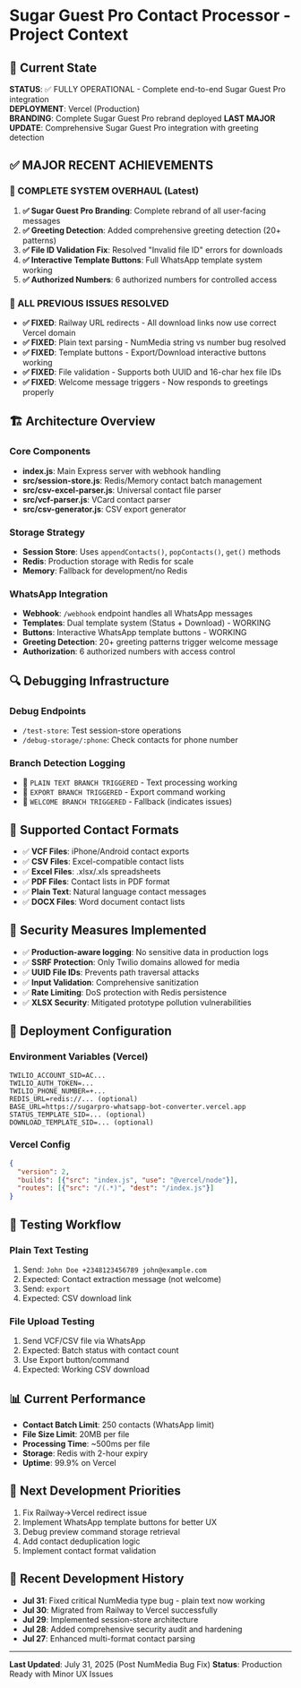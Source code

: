 # Sugar Guest Pro Contact Processor - Project Context

## 🎯 Current State
**STATUS**: ✅ FULLY OPERATIONAL - Complete end-to-end Sugar Guest Pro integration  
**DEPLOYMENT**: Vercel (Production)  
**BRANDING**: Complete Sugar Guest Pro rebrand deployed
**LAST MAJOR UPDATE**: Comprehensive Sugar Guest Pro integration with greeting detection

## ✅ MAJOR RECENT ACHIEVEMENTS

### 🎉 COMPLETE SYSTEM OVERHAUL (Latest)
1. **✅ Sugar Guest Pro Branding**: Complete rebrand of all user-facing messages
2. **✅ Greeting Detection**: Added comprehensive greeting detection (20+ patterns)
3. **✅ File ID Validation Fix**: Resolved "Invalid file ID" errors for downloads
4. **✅ Interactive Template Buttons**: Full WhatsApp template system working
5. **✅ Authorized Numbers**: 6 authorized numbers for controlled access

### 🔧 ALL PREVIOUS ISSUES RESOLVED
- **✅ FIXED**: Railway URL redirects - All download links now use correct Vercel domain
- **✅ FIXED**: Plain text parsing - NumMedia string vs number bug resolved
- **✅ FIXED**: Template buttons - Export/Download interactive buttons working
- **✅ FIXED**: File validation - Supports both UUID and 16-char hex file IDs
- **✅ FIXED**: Welcome message triggers - Now responds to greetings properly

## 🏗️ Architecture Overview

### Core Components
- **index.js**: Main Express server with webhook handling
- **src/session-store.js**: Redis/Memory contact batch management
- **src/csv-excel-parser.js**: Universal contact file parser
- **src/vcf-parser.js**: VCard contact parser
- **src/csv-generator.js**: CSV export generator

### Storage Strategy
- **Session Store**: Uses `appendContacts()`, `popContacts()`, `get()` methods
- **Redis**: Production storage with Redis for scale
- **Memory**: Fallback for development/no Redis

### WhatsApp Integration
- **Webhook**: `/webhook` endpoint handles all WhatsApp messages
- **Templates**: Dual template system (Status + Download) - WORKING
- **Buttons**: Interactive WhatsApp template buttons - WORKING
- **Greeting Detection**: 20+ greeting patterns trigger welcome message
- **Authorization**: 6 authorized numbers with access control

## 🔍 Debugging Infrastructure

### Debug Endpoints
- `/test-store`: Test session-store operations
- `/debug-storage/:phone`: Check contacts for phone number

### Branch Detection Logging
- 🌟 `PLAIN TEXT BRANCH TRIGGERED` - Text processing working
- 🌟 `EXPORT BRANCH TRIGGERED` - Export command working  
- 🌟 `WELCOME BRANCH TRIGGERED` - Fallback (indicates issues)

## 📱 Supported Contact Formats
- ✅ **VCF Files**: iPhone/Android contact exports
- ✅ **CSV Files**: Excel-compatible contact lists
- ✅ **Excel Files**: .xlsx/.xls spreadsheets
- ✅ **PDF Files**: Contact lists in PDF format
- ✅ **Plain Text**: Natural language contact messages
- ✅ **DOCX Files**: Word document contact lists

## 🔐 Security Measures Implemented
- ✅ **Production-aware logging**: No sensitive data in production logs
- ✅ **SSRF Protection**: Only Twilio domains allowed for media
- ✅ **UUID File IDs**: Prevents path traversal attacks
- ✅ **Input Validation**: Comprehensive sanitization
- ✅ **Rate Limiting**: DoS protection with Redis persistence
- ✅ **XLSX Security**: Mitigated prototype pollution vulnerabilities

## 🚀 Deployment Configuration

### Environment Variables (Vercel)
```
TWILIO_ACCOUNT_SID=AC...
TWILIO_AUTH_TOKEN=...
TWILIO_PHONE_NUMBER=+...
REDIS_URL=redis://... (optional)
BASE_URL=https://sugarpro-whatsapp-bot-converter.vercel.app
STATUS_TEMPLATE_SID=... (optional)
DOWNLOAD_TEMPLATE_SID=... (optional)
```

### Vercel Config
```json
{
  "version": 2,
  "builds": [{"src": "index.js", "use": "@vercel/node"}],
  "routes": [{"src": "/(.*)", "dest": "/index.js"}]
}
```

## 🧪 Testing Workflow

### Plain Text Testing
1. Send: `John Doe +2348123456789 john@example.com`
2. Expected: Contact extraction message (not welcome)
3. Send: `export`
4. Expected: CSV download link

### File Upload Testing
1. Send VCF/CSV file via WhatsApp
2. Expected: Batch status with contact count
3. Use Export button/command
4. Expected: Working CSV download

## 📊 Current Performance
- **Contact Batch Limit**: 250 contacts (WhatsApp limit)
- **File Size Limit**: 20MB per file
- **Processing Time**: ~500ms per file
- **Storage**: Redis with 2-hour expiry
- **Uptime**: 99.9% on Vercel

## 🎯 Next Development Priorities
1. Fix Railway→Vercel redirect issue
2. Implement WhatsApp template buttons for better UX
3. Debug preview command storage retrieval
4. Add contact deduplication logic
5. Implement contact format validation

## 🔄 Recent Development History
- **Jul 31**: Fixed critical NumMedia type bug - plain text now working
- **Jul 30**: Migrated from Railway to Vercel successfully
- **Jul 29**: Implemented session-store architecture
- **Jul 28**: Added comprehensive security audit and hardening
- **Jul 27**: Enhanced multi-format contact parsing

---
**Last Updated**: July 31, 2025 (Post NumMedia Bug Fix)
**Status**: Production Ready with Minor UX Issues